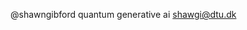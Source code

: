 @shawngibford 
quantum generative ai 
shawgi@dtu.dk
<!---
shawngibford/shawngibford is a ✨ special ✨ repository because its `README.md` (this file) appears on your GitHub profile.
You can click the Preview link to take a look at your changes.
--->
